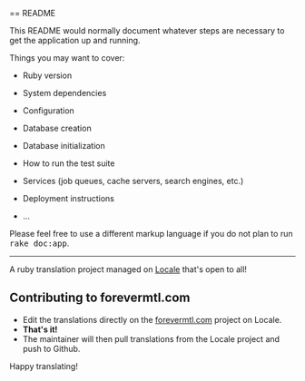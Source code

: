 == README

This README would normally document whatever steps are necessary to get the
application up and running.

Things you may want to cover:

* Ruby version

* System dependencies

* Configuration

* Database creation

* Database initialization

* How to run the test suite

* Services (job queues, cache servers, search engines, etc.)

* Deployment instructions

* ...


Please feel free to use a different markup language if you do not plan to run
<tt>rake doc:app</tt>.

---

A ruby translation project managed on [Locale](http://www.localeapp.com/) that's open to all!

## Contributing to forevermtl.com

- Edit the translations directly on the [forevermtl.com](http://www.localeapp.com/projects/public?search=forevermtl.com) project on Locale.
- **That's it!**
- The maintainer will then pull translations from the Locale project and push to Github.

Happy translating!
